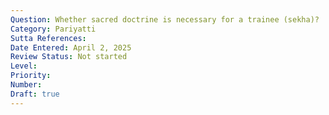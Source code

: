 ```yaml
---
Question: Whether sacred doctrine is necessary for a trainee (sekha)?
Category: Pariyatti
Sutta References:
Date Entered: April 2, 2025
Review Status: Not started
Level: 
Priority: 
Number: 
Draft: true
---
```

